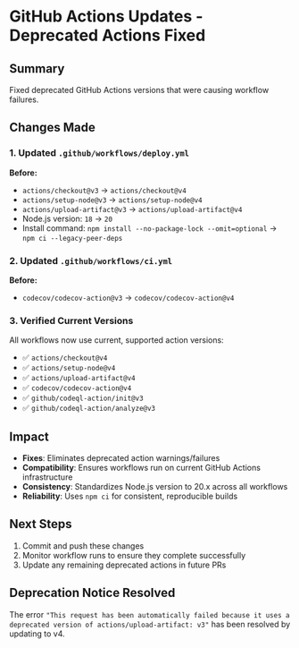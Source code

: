 # GitHub Actions Updates - Deprecated Actions Fixed

## Summary
Fixed deprecated GitHub Actions versions that were causing workflow failures.

## Changes Made

### 1. Updated `.github/workflows/deploy.yml`
**Before:**
- `actions/checkout@v3` → `actions/checkout@v4`
- `actions/setup-node@v3` → `actions/setup-node@v4`
- `actions/upload-artifact@v3` → `actions/upload-artifact@v4`
- Node.js version: `18` → `20`
- Install command: `npm install --no-package-lock --omit=optional` → `npm ci --legacy-peer-deps`

### 2. Updated `.github/workflows/ci.yml`
**Before:**
- `codecov/codecov-action@v3` → `codecov/codecov-action@v4`

### 3. Verified Current Versions
All workflows now use current, supported action versions:
- ✅ `actions/checkout@v4`
- ✅ `actions/setup-node@v4`
- ✅ `actions/upload-artifact@v4`
- ✅ `codecov/codecov-action@v4`
- ✅ `github/codeql-action/init@v3`
- ✅ `github/codeql-action/analyze@v3`

## Impact
- **Fixes**: Eliminates deprecated action warnings/failures
- **Compatibility**: Ensures workflows run on current GitHub Actions infrastructure
- **Consistency**: Standardizes Node.js version to 20.x across all workflows
- **Reliability**: Uses `npm ci` for consistent, reproducible builds

## Next Steps
1. Commit and push these changes
2. Monitor workflow runs to ensure they complete successfully
3. Update any remaining deprecated actions in future PRs

## Deprecation Notice Resolved
The error `"This request has been automatically failed because it uses a deprecated version of actions/upload-artifact: v3"` has been resolved by updating to v4.